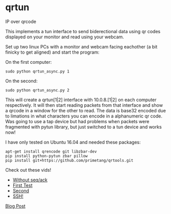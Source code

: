 # qrtun
IP over qrcode

This implements a tun interface to send biderectional data using qr codes displayed on your monitor and read using your webcam.

Set up two linux PCs with a monitor and webcam facing eachother (a bit finicky to get aligned) and start the program:

On the first computer:
```
sudo python qrtun_async.py 1
```

On the second:
```
sudo python qrtun_async.py 2
```

This will create a qrtun[1|2] interface with 10.0.8.[1|2] on each computer respectively. It will then start reading packets from that interface and show a qrcode in a window for the other to read. The data is base32 encoded due to limations in what characters you can encode in a alphanumeric qr code. Was going to use a tap device but had problems when packets were fragmented with pytun library, but just switched to a tun device and works now!

I have only tested on Ubuntu 16.04 and needed these packages:

```
apt-get install qrencode git libzbar-dev
pip install python-pytun zbar pillow
pip install git+https://github.com/primetang/qrtools.git
```

Check out these vids!

* [Without seq/ack](https://www.youtube.com/watch?v=_BUlrzEvwEE)
* [First Test](https://www.youtube.com/watch?v=E4qs1FmtDUA)
* [Second](https://www.youtube.com/watch?v=kc9COP5dALU)
* [SSH!](https://www.youtube.com/watch?v=N_Qr5AP_2wU)


[Blog Post](http://seiferteric.com/?p=356)
